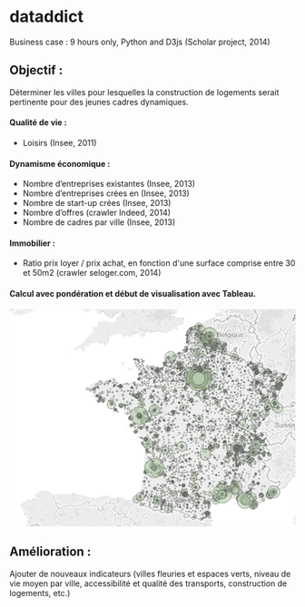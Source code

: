 dataddict
=========

Business case : 9 hours only, Python and D3js (Scholar project, 2014)


## Objectif :
Déterminer les villes pour lesquelles la construction de logements serait pertinente pour des jeunes cadres dynamiques.

#### Qualité de vie :
* Loisirs (Insee, 2011) 

#### Dynamisme économique :
* Nombre d’entreprises existantes (Insee, 2013)
* Nombre d’entreprises crées en (Insee, 2013)
* Nombre de start-up crées  (Insee, 2013)
* Nombre d’offres (crawler Indeed, 2014)
* Nombre de cadres par ville (Insee, 2013)

#### Immobilier :
* Ratio prix loyer / prix achat, en fonction d'une surface comprise entre 30 et 50m2 (crawler seloger.com, 2014)


#### Calcul avec pondération et début de visualisation avec Tableau.

![Benchmark](first_test_viz.PNG)

## Amélioration :
Ajouter de nouveaux indicateurs (villes fleuries et espaces verts, niveau de vie moyen par ville, accessibilité et qualité des transports, construction de logements, etc.)
